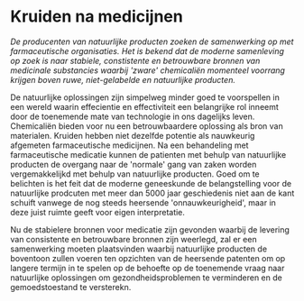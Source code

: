 # Kruiden na medicijnen

_De producenten van natuurlijke producten zoeken de samenwerking op met farmaceutische organisaties. Het is bekend dat de moderne samenleving op zoek is naar stabiele, constistente en betrouwbare bronnen van medicinale substancies waarbij 'zware' chemicaliën momenteel voorrang krijgen boven ruwe, niet-gelabelde en natuurlijke producten._ 

De natuurlijke oplossingen zijn simpelweg minder goed te voorspellen in een wereld waarin effecientie en effectiviteit een belangrijke rol inneemt door de toenemende mate van technologie in ons dagelijks leven. Chemicaliën bieden voor nu een betrouwbaardere oplossing als bron van materialen. Kruiden hebben niet dezelfde potentie als nauwkeurig afgemeten farmaceutische medicijnen. Na een behandeling met farmaceutische medicatie kunnen de patienten met behulp van natuurlijke producten de overgang naar de 'normale' gang van zaken worden vergemakkelijkd met behulp van natuurlijke producten. Goed om te belichten is het feit dat de moderne geneeskunde de belangstelling voor de natuurlijke prodcuten met meer dan 5000 jaar geschiedenis niet aan de kant schuift vanwege de nog steeds heersende 'onnauwkeurigheid', maar in deze juist ruimte geeft voor eigen interpretatie.

Nu de stabielere bronnen voor medicatie zijn gevonden waarbij de levering van consistente en betrouwbare bronnen  zijn weerlegd, zal er een samenwerking moeten plaatsvinden waarbij natuurlijke producten de boventoon zullen voeren ten opzichten van de heersende patenten om op langere termijn in te spelen op de behoefte op de toenemende vraag naar natuurlijke oplossingen om gezondheidsproblemen te verminderen en de gemoedstoestand te versterekn. 
